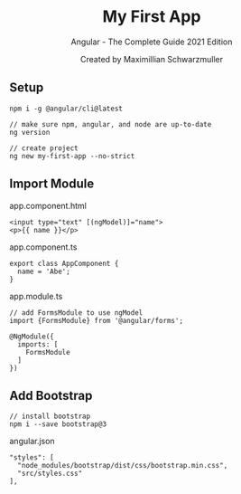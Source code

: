 <h1 align=center>
  My First App
</h1>
<p align=center>
Angular - The Complete Guide 2021 Edition
</p>
<p align=center>
Created by Maximillian Schwarzmuller
</p>

## Setup

```
npm i -g @angular/cli@latest

// make sure npm, angular, and node are up-to-date
ng version

// create project
ng new my-first-app --no-strict
```

## Import Module

app.component.html

```
<input type="text" [(ngModel)]="name">
<p>{{ name }}</p>
```

app.component.ts

```
export class AppComponent {
  name = 'Abe';
}
```

app.module.ts

```
// add FormsModule to use ngModel
import {FormsModule} from '@angular/forms';

@NgModule({
  imports: [
    FormsModule
  ]
})
```

## Add Bootstrap

```
// install bootstrap
npm i --save bootstrap@3
```

angular.json

```
"styles": [
  "node_modules/bootstrap/dist/css/bootstrap.min.css",
  "src/styles.css"
],
```
